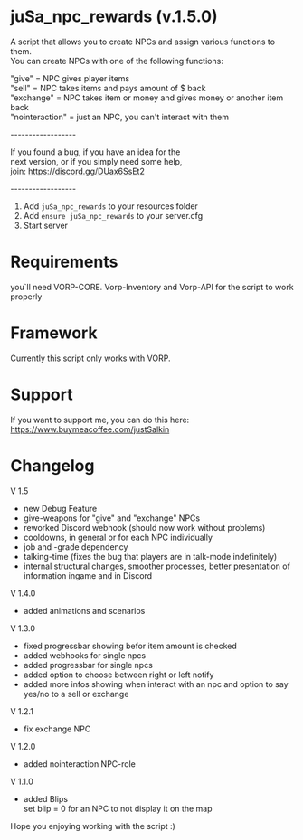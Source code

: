# juSa_npc_rewards (v.1.5.0)
A script that allows you to create NPCs and assign various functions to them. <br>
You can create NPCs with one of the following functions:

"give" = NPC gives player items <br>
"sell" = NPC takes items and pays amount of $ back <br>
"exchange" = NPC takes item or money and gives money or another item back <br>
"nointeraction" = just an NPC, you can't interact with them <br>

------------------<br>

If you found a bug, if you have an idea for the <br>
next version, or if you simply need some help,<br>
join: https://discord.gg/DUax6SsEt2

------------------<br>

1) Add ``juSa_npc_rewards`` to your resources folder
2) Add ``ensure juSa_npc_rewards`` to your server.cfg
3) Start server

# Requirements
you`ll need VORP-CORE. Vorp-Inventory and Vorp-API for the script to work properly


# Framework
Currently this script only works with VORP.

# Support

If you want to support me, you can do this here: <br>
https://www.buymeacoffee.com/justSalkin

# Changelog

V 1.5 <br>
- new Debug Feature <br>
- give-weapons for "give" and "exchange" NPCs <br>
- reworked Discord webhook (should now work without problems) <br>
- cooldowns, in general or for each NPC individually <br>
-  job and -grade dependency <br>
- talking-time (fixes the bug that players are in talk-mode indefinitely) <br>
- internal structural changes, smoother processes, better presentation of information ingame and in Discord <br>


V 1.4.0 <br>
- added animations and scenarios

V 1.3.0 <br>
- fixed progressbar showing befor item amount is checked <br>
- added webhooks for single npcs <br>
- added progressbar for single npcs <br>
- added option to choose between right or left notify <br>
- added more infos showing when interact with an npc and option to say yes/no to a sell or exchange <br>

V 1.2.1  <br>
- fix exchange NPC <br>

V 1.2.0  <br>
- added nointeraction NPC-role

V 1.1.0 <br>
- added Blips <br>
set blip = 0 for an NPC to not display it on the map <br>


Hope you enjoying working with the script :)
